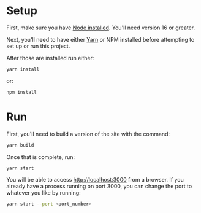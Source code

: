 
# Setup
First, make sure you have [Node installed](https://nodejs.org/en/download/). You'll need version 16 or greater.

Next, you'll need to have either [Yarn](https://classic.yarnpkg.com/lang/en/docs/install) or NPM installed before attempting to set up or run this project.

After those are installed run either:
```bash
yarn install
```

or:
```bash
npm install
```

# Run
First, you'll need to build a version of the site with the command:
```bash
yarn build
```

Once that is complete, run:
```bash
yarn start
```

You will be able to access [http://localhost:3000](http://localhost:3000) from a browser. If you already have a process running on port 3000, you can change the port to whatever you like by running:
```bash
yarn start --port <port_number>
```
